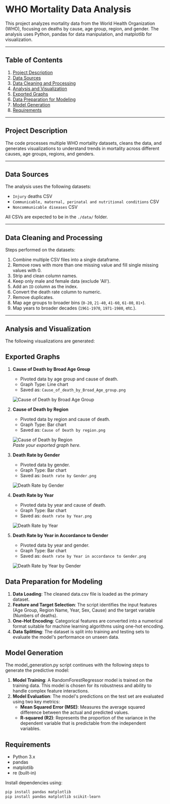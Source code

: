 # WHO Mortality Data Analysis

This project analyzes mortality data from the World Health Organization (WHO), focusing on deaths by cause, age group, region, and gender. The analysis uses Python, pandas for data manipulation, and matplotlib for visualization.

---

## Table of Contents
1. [Project Description](#project-description)
2. [Data Sources](#data-sources)
3. [Data Cleaning and Processing](#data-cleaning-and-processing)
4. [Analysis and Visualization](#analysis-and-visualization)
5. [Exported Graphs](#exported-graphs)
6. [Data Preparation for Modeling](#data-preparation-for-modeling)
7. [Model Generation](#model-generation)
8. [Requirements](#requirements)

---

## Project Description
The code processes multiple WHO mortality datasets, cleans the data, and generates visualizations to understand trends in mortality across different causes, age groups, regions, and genders.

---

## Data Sources
The analysis uses the following datasets:

- `Injury` deaths CSV
- `Communicable, maternal, perinatal and nutritional conditions` CSV
- `Noncommunicable diseases` CSV

All CSVs are expected to be in the `./data/` folder.

---

## Data Cleaning and Processing
Steps performed on the datasets:

1. Combine multiple CSV files into a single dataframe.
2. Remove rows with more than one missing value and fill single missing values with 0.
3. Strip and clean column names.
4. Keep only male and female data (exclude 'All').
5. Add an `ID` column as the index.
6. Convert the death rate column to numeric.
7. Remove duplicates.
8. Map age groups to broader bins (`0-20`, `21-40`, `41-60`, `61-80`, `81+`).
9. Map years to broader decades (`1961-1970`, `1971-1980`, etc.).

---

## Analysis and Visualization
The following visualizations are generated:

## Exported Graphs

1. **Cause of Death by Broad Age Group**
   - Pivoted data by age group and cause of death.
   - Graph Type: Line chart
   - Saved as: `Cause_of_death_by_Broad_Age_group.png`

   ![Cause of Death by Broad Age Group](./data/output/Cause_of_death_by_Broad_Age_group.png)  
   

2. **Cause of Death by Region**
   - Pivoted data by region and cause of death.
   - Graph Type: Bar chart
   - Saved as: `Cause of Death by region.png`

   ![Cause of Death by Region](./data/output/Cause_of_Death_by_region.png)  
   *Paste your exported graph here.*

3. **Death Rate by Gender**
   - Pivoted data by gender.
   - Graph Type: Bar chart
   - Saved as: `Death rate by Gender.png`

   ![Death Rate by Gender](./data/output/Death_rate_by_Gender.png)  
   

4. **Death Rate by Year**
   - Pivoted data by year and cause of death.
   - Graph Type: Bar chart
   - Saved as: `death rate by Year.png`

   ![Death Rate by Year](./data/output/death_rate_by_Year.png)  
  

5. **Death Rate by Year in Accordance to Gender**
   - Pivoted data by year and gender.
   - Graph Type: Bar chart
   - Saved as: `death rate by Year in accordance to Gender.png`

   ![Death Rate by Year by Gender](data/output/death_rate_by_Year_in_accordance_to_Gender.png)




## Data Preparation for Modeling

1. **Data Loading**: The cleaned data.csv file is loaded as the primary dataset.  
2. **Feature and Target Selection**: The script identifies the input features (Age Group, Region Name, Year, Sex, Cause) and the target variable (Numbers of deaths).  
3. **One-Hot Encoding**: Categorical features are converted into a numerical format suitable for machine learning algorithms using one-hot encoding.  
4. **Data Splitting**: The dataset is split into training and testing sets to evaluate the model's performance on unseen data.


## Model Generation

The model\_generation.py script continues with the following steps to generate the predictive model:

1. **Model Training**: A RandomForestRegressor model is trained on the training data. This model is chosen for its robustness and ability to handle complex feature interactions.  
2. **Model Evaluation**: The model's predictions on the test set are evaluated using two key metrics:  
   * **Mean Squared Error (MSE)**: Measures the average squared difference between the actual and predicted values.  
   * **R-squared (**R2**)**: Represents the proportion of the variance in the dependent variable that is predictable from the independent variables.


## Requirements
- Python 3.x
- pandas
- matplotlib
- re (built-in)

Install dependencies using:

```bash
pip install pandas matplotlib 
pip install pandas matplotlib scikit-learn



